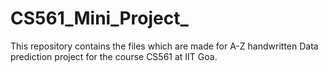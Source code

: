 # CS561_Mini_Project_
This repository contains the files which are made for A-Z handwritten Data prediction project for the course CS561 at IIT Goa.
